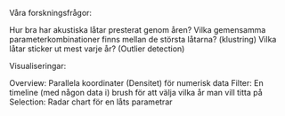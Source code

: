 Våra forskningsfrågor:

Hur bra har akustiska låtar presterat genom åren?
Vilka gemensamma parameterkombinationer finns mellan de största låtarna? (klustring)
Vilka låtar sticker ut mest varje år? (Outlier detection)

Visualiseringar:

Overview: Parallela koordinater (Densitet) för numerisk data
Filter: En timeline (med någon data i) brush för att välja vilka år man vill titta på
Selection: Radar chart för en låts parametrar